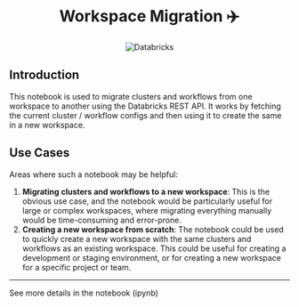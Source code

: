 <h1 align="center">Workspace Migration ✈️</h1>
<p align="center">
    <img alt="Databricks" src="https://img.shields.io/badge/Databricks-FF3621.svg?style=for-the-badge&logo=Databricks&logoColor=white" />
</p>

## Introduction

This notebook is used to migrate clusters and workflows from one workspace to another using the Databricks REST API. It works by fetching the current cluster / workflow configs and then using it to create the same in a new workspace.

## Use Cases

Areas where such a notebook may be helpful:

1. **Migrating clusters and workflows to a new workspace**: This is the obvious use case, and the notebook would be particularly useful for large or complex workspaces, where migrating everything manually would be time-consuming and error-prone.
2. **Creating a new workspace from scratch**: The notebook could be used to quickly create a new workspace with the same clusters and workflows as an existing workspace. This could be useful for creating a development or staging environment, or for creating a new workspace for a specific project or team.

---
See more details in the notebook (ipynb)
